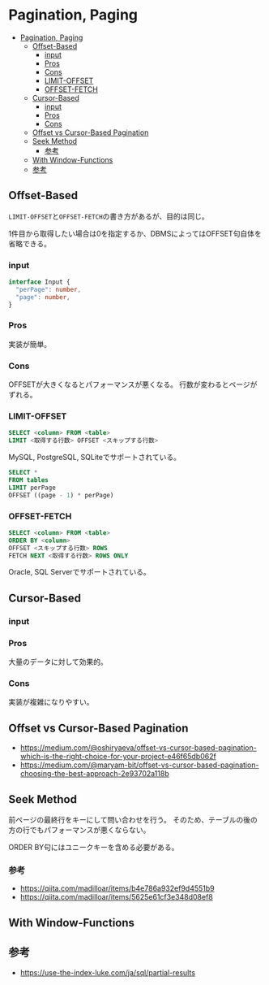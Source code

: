 # Pagination, Paging

- [Pagination, Paging](#pagination-paging)
  - [Offset-Based](#offset-based)
    - [input](#input)
    - [Pros](#pros)
    - [Cons](#cons)
    - [LIMIT-OFFSET](#limit-offset)
    - [OFFSET-FETCH](#offset-fetch)
  - [Cursor-Based](#cursor-based)
    - [input](#input-1)
    - [Pros](#pros-1)
    - [Cons](#cons-1)
  - [Offset vs Cursor-Based Pagination](#offset-vs-cursor-based-pagination)
  - [Seek Method](#seek-method)
    - [参考](#参考)
  - [With Window-Functions](#with-window-functions)
  - [参考](#参考-1)

## Offset-Based

`LIMIT-OFFSET`と`OFFSET-FETCH`の書き方があるが、目的は同じ。

1件目から取得したい場合は0を指定するか、DBMSによってはOFFSET句自体を省略できる。

### input

```ts
interface Input {
  "perPage": number,
  "page": number,
}
```

### Pros

実装が簡単。

### Cons

OFFSETが大きくなるとパフォーマンスが悪くなる。
行数が変わるとページがずれる。

### LIMIT-OFFSET

```sql
SELECT <column> FROM <table>
LIMIT <取得する行数> OFFSET <スキップする行数>
```

MySQL, PostgreSQL, SQLiteでサポートされている。

```sql
SELECT *
FROM tables
LIMIT perPage
OFFSET ((page - 1) * perPage)
```

### OFFSET-FETCH

```sql
SELECT <column> FROM <table>
ORDER BY <column>
OFFSET <スキップする行数> ROWS
FETCH NEXT <取得する行数> ROWS ONLY
```

Oracle, SQL Serverでサポートされている。

## Cursor-Based

### input

<!-- TODO -->

### Pros

大量のデータに対して効果的。

### Cons

実装が複雑になりやすい。

## Offset vs Cursor-Based Pagination

- <https://medium.com/@oshiryaeva/offset-vs-cursor-based-pagination-which-is-the-right-choice-for-your-project-e46f65db062f>
- <https://medium.com/@maryam-bit/offset-vs-cursor-based-pagination-choosing-the-best-approach-2e93702a118b>

## Seek Method

前ページの最終行をキーにして問い合わせを行う。
そのため、テーブルの後の方の行でもパフォーマンスが悪くならない。

ORDER BY句にはユニークキーを含める必要がある。

### 参考

- <https://qiita.com/madilloar/items/b4e786a932ef9d4551b9>
- <https://qiita.com/madilloar/items/5625e61cf3e348d08ef8>

## With Window-Functions

<!-- TODO -->

## 参考

- <https://use-the-index-luke.com/ja/sql/partial-results>

